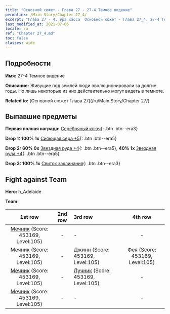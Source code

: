 ```yaml
---
title: "Основной сюжет - Глава 27 - 27-4 Темное видение"
permalink: /Main Story/Chapter 27_4/
excerpt: "Глава 27 - 4. Эра хаоса  Основной сюжет - Глава 27_4. 27-4 Темное видение"
last_modified_at: 2021-07-06
locale: ru
ref: "Chapter 27_4.md"
toc: false
classes: wide
---
```


## Подробности

 **Имя:** 27-4 Темное видение

 **Описание:** Живущие под землей люди эволюционировали за долгие годы. Но лишь некоторые из них действительно могут видеть в темноте.

 **Related to:** [Основной сюжет Глава 27](/ru/Main Story/Chapter 27/)

## Выпавшие предметы

 **Первая полная награда:** [Серебряный ключ](/ItemsRU/con_693/){: .btn .btn--era3}

 **Drop 1:** **100% 1x** [Сияющая сера +5](/ItemsRU/mat_99/){: .btn .btn--era5}

 **Drop 2:** **60% 0x** [Звездная руда +4](/ItemsRU/mat_89/){: .btn .btn--era5}, **40% 1x** [Звездная руда +4](/ItemsRU/mat_89/){: .btn .btn--era5}

 **Drop 3:** **100% 1x** [Свиток заклинания](/ItemsRU/con_694/){: .btn .btn--era3}


## Fight against Team
 **Hero:** h_Adelaide

 **Team:**


  | 1st row | 2nd row | 3rd row | 4th row |
  |:----:|:----:|:----|:----:|
  | [Мечник](/ru/units/Swordsman/) (Score: 453169, Level:105)  | - | - | - |
  | [Мечник](/ru/units/Swordsman/) (Score: 453169, Level:105)  | - | [Джинн](/ru/units/Genie/) (Score: 453169, Level:105)  | [Фея](/ru/units/Sprite/) (Score: 453169, Level:105)  |
  | [Мечник](/ru/units/Swordsman/) (Score: 453169, Level:105)  | - | [Лучник](/ru/units/Marksman/) (Score: 453169, Level:105)  | - |
  | [Мечник](/ru/units/Swordsman/) (Score: 453169, Level:105)  | - | - | - |


